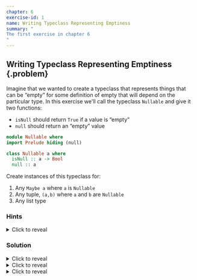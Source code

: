 ```yaml
---
chapter: 6
exercise-id: 1
name: Writing Typeclass Representing Emptiness
summary: "
The first exercise in chapter 6
"
---
```


## Writing Typeclass Representing Emptiness {.problem}

Imagine that we wanted to create a typeclass that represents things that can be
“empty” for some definition of empty that will depend on the particular type. In
this exercise we'll call the typeclass `Nullable` and give it two functions:

- `isNull` should return `True` if a value is “empty”
- `null` should return an “empty” value

```haskell
module Nullable where
import Prelude hiding (null)

class Nullable a where
  isNull :: a -> Bool
  null :: a
```

Create instances of this typeclass for:

1. Any `Maybe a` where `a` is `Nullable`
2. Any tuple, `(a,b)` where `a` and `b` are `Nullable`
3. Any list type

### Hints
<div class="hints">

<details>
<summary>Click to reveal</summary>

</details>
</div>

### Solution

<div class="solution">

<details>
<summary>Click to reveal</summary>

The first part of our exercise presents us with a problem that has more than one
solution. We're asked to write an instance of `Nullable` for a `Maybe`
value. One obvious solution to this problem would be to treat `Nothing` as a
null value, and a `Just` value as non-null:

```haskell
instance Nullable (Maybe a) where
  isNull Nothing = True
  isNull _ = False

  null = Nothing
```

Technically this solution solves the question as asked. Although we don't
require that `a` be nullable, there's nothing to stop the instance from working
in cases where it is nullable. Still, this isn't really in the spirit of the
question, so let's dig in a bit more. Let's start by adding the constraint, then
we can figure out what to do with it:

```haskell
instance Nullable a => Nullable (Maybe a) where
  isNull Nothing = True
  isNull _ = False

  null = Nothing
```

Now that we've added the constraint, we can use `isNull` and `null` for
`a`. One way we can take advantage of this is by being more permissive about
what we consider a null value. Let's take another pass at this implementation:

```haskell
instance Nullable a => Nullable (Maybe a) where
  isNull Nothing = True
  isNull (Just a) = isNull a

  null = Nothing
```

This version of our instance lets us account for the fact that even if we have a
`Just` value, it might be something that's still empty.

</details>

<details>
<summary>Click to reveal</summary>

The next part of the exercise asks us to write a `Nullable` instance for a
tuple. Unlike the `Maybe` instance we wrote earlier, tuple's don't have any
default value that naturally maps to being empty. Instead, we'll need to fall
back to the definitions of both `a` and `b`. Let's take a look:

```haskell
instance (Nullable a, Nullable b) => Nullable (a,b) where
  isNull (a,b) = isNull a && isNull b
  null = (null, null)
```

In this example, we're considering a tuple to be `null` if both elements of the
tuple are `null`. This tells us both how to create a new `null` tuple, and how
to test to see if an existing tuple is `null`.

</details>

<details>
<summary>Click to reveal</summary>
The final part of this exercise asks us to write an instance that will work for
any list type. This problem is complementary to the instance we wrote for
`Maybe`. Although we could have written an instance for `Maybe a` that didn't
require `a` to be nullable, we opted to add that requirement so that we could
identify cases where we had a `Just null` value. For our list instance, we are
asked to create a version that works for any `a` whether it's `Nullable` or
not. Let's take a look:

```haskell
instance Nullable [a] where
  isNull [] = True
  isNull _ = False

  null = []
```

Since we have no guarantee that `a` has a `Nullable` instance, we can't consider
its value when we're thinking about what might constitute a null list. With only
the shape of the list to consider, the only sensible choice is to make `null`
and empty list. Thanks to pattern matching, we can write a version of `isNull`
that doesn't require an `Eq` instance for `a`.
</details>

</div>
